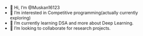 - 👋 Hi, I’m @Muskan16123
- 👀 I’m interested in Competitive programming(actually currently exploring)
- 🌱 I’m currently learning DSA and more about Deep Learning.
- 💞️ I’m looking to collaborate for research projects.

<!---
Muskan16123/Muskan16123 is a ✨ special ✨ repository because its `README.md` (this file) appears on your GitHub profile.
You can click the Preview link to take a look at your changes.
--->
